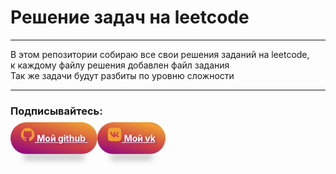 # Решение задач на leetcode   

<hr>  

В этом репозитории собираю все свои решения заданий на leetcode,  
к каждому файлу решения добавлен файл задания  
Так же задачи будут разбиты по уровню сложности  

<hr>

### Подписывайтесь: 

<style>
.button {
  padding: 1.2em 1rem;
  cursor: pointer;
  gap: 0.4rem;
  font-weight: bold;
  border-radius: 30px;
  text-shadow: 2px 2px 3px rgb(136 0 136 / 50%);
  background: linear-gradient(15deg, #880088, #aa2068, #cc3f47, #de6f3d, #f09f33, #de6f3d, #cc3f47, #aa2068, #880088) no-repeat;
  background-size: 300%;
  color: #fff;
  border: none;
  background-position: left center;
  box-shadow: 0 30px 10px -20px rgba(0,0,0,.2);
  transition: background .3s ease;
}

.button:hover {
  background-size: 320%;
  background-position: right center;
}

.button:hover svg {
  fill: #fff;
}

.button svg {
  width: 23px;
  fill: #f09f33;
  transition: .3s ease;
  position: relative;
padding: auto;
}
</style>


<a href="https://github.com/Garanash" class="button">
    <svg fill="#000000" viewBox="0 0 32 32" version="1.1" xmlns="http://www.w3.org/2000/svg"><g id="SVGRepo_bgCarrier" stroke-width="0"></g><g id="SVGRepo_tracerCarrier" stroke-linecap="round" stroke-linejoin="round"></g><g id="SVGRepo_iconCarrier"> <title>github</title> <path d="M16 1.375c-8.282 0-14.996 6.714-14.996 14.996 0 6.585 4.245 12.18 10.148 14.195l0.106 0.031c0.75 0.141 1.025-0.322 1.025-0.721 0-0.356-0.012-1.3-0.019-2.549-4.171 0.905-5.051-2.012-5.051-2.012-0.288-0.925-0.878-1.685-1.653-2.184l-0.016-0.009c-1.358-0.93 0.105-0.911 0.105-0.911 0.987 0.139 1.814 0.718 2.289 1.53l0.008 0.015c0.554 0.995 1.6 1.657 2.801 1.657 0.576 0 1.116-0.152 1.582-0.419l-0.016 0.008c0.072-0.791 0.421-1.489 0.949-2.005l0.001-0.001c-3.33-0.375-6.831-1.665-6.831-7.41-0-0.027-0.001-0.058-0.001-0.089 0-1.521 0.587-2.905 1.547-3.938l-0.003 0.004c-0.203-0.542-0.321-1.168-0.321-1.821 0-0.777 0.166-1.516 0.465-2.182l-0.014 0.034s1.256-0.402 4.124 1.537c1.124-0.321 2.415-0.506 3.749-0.506s2.625 0.185 3.849 0.53l-0.1-0.024c2.849-1.939 4.105-1.537 4.105-1.537 0.285 0.642 0.451 1.39 0.451 2.177 0 0.642-0.11 1.258-0.313 1.83l0.012-0.038c0.953 1.032 1.538 2.416 1.538 3.937 0 0.031-0 0.061-0.001 0.091l0-0.005c0 5.761-3.505 7.029-6.842 7.398 0.632 0.647 1.022 1.532 1.022 2.509 0 0.093-0.004 0.186-0.011 0.278l0.001-0.012c0 2.007-0.019 3.619-0.019 4.106 0 0.394 0.262 0.862 1.031 0.712 6.028-2.029 10.292-7.629 10.292-14.226 0-8.272-6.706-14.977-14.977-14.977-0.006 0-0.013 0-0.019 0h0.001z"></path> </g></svg>    
        Мой github
</a>
<a href="https://vk.com/garanash" class="button">
    <svg fill="#000000" viewBox="0 0 32 32" version="1.1" xmlns="http://www.w3.org/2000/svg"><g id="SVGRepo_bgCarrier" stroke-width="0"></g><g id="SVGRepo_tracerCarrier" stroke-linecap="round" stroke-linejoin="round"></g><g id="SVGRepo_iconCarrier"> <title>vk</title> <path d="M25.217 22.402h-2.179c-0.825 0-1.080-0.656-2.562-2.158-1.291-1.25-1.862-1.418-2.179-1.418-0.445 0-0.572 0.127-0.572 0.741v1.968c0 0.53-0.169 0.847-1.566 0.847-2.818-0.189-5.24-1.726-6.646-3.966l-0.021-0.035c-1.632-2.027-2.835-4.47-3.43-7.142l-0.022-0.117c0-0.317 0.127-0.614 0.741-0.614h2.179c0.55 0 0.762 0.254 0.975 0.846 1.078 3.112 2.878 5.842 3.619 5.842 0.275 0 0.402-0.127 0.402-0.825v-3.219c-0.085-1.482-0.868-1.608-0.868-2.137 0.009-0.283 0.241-0.509 0.525-0.509 0.009 0 0.017 0 0.026 0.001l-0.001-0h3.429c0.466 0 0.635 0.254 0.635 0.804v4.34c0 0.465 0.212 0.635 0.339 0.635 0.275 0 0.509-0.17 1.016-0.677 1.054-1.287 1.955-2.759 2.642-4.346l0.046-0.12c0.145-0.363 0.493-0.615 0.9-0.615 0.019 0 0.037 0.001 0.056 0.002l-0.003-0h2.179c0.656 0 0.805 0.337 0.656 0.804-0.874 1.925-1.856 3.579-2.994 5.111l0.052-0.074c-0.232 0.381-0.317 0.55 0 0.975 0.232 0.317 0.995 0.973 1.503 1.566 0.735 0.727 1.351 1.573 1.816 2.507l0.025 0.055c0.212 0.612-0.106 0.93-0.72 0.93zM20.604 1.004h-9.207c-8.403 0-10.392 1.989-10.392 10.392v9.207c0 8.403 1.989 10.392 10.392 10.392h9.207c8.403 0 10.392-1.989 10.392-10.392v-9.207c0-8.403-2.011-10.392-10.392-10.392z"></path> </g></svg>
    Мой vk
</a>
